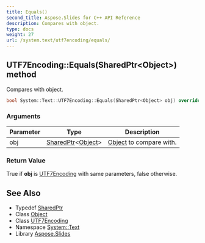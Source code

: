 ```yaml
---
title: Equals()
second_title: Aspose.Slides for C++ API Reference
description: Compares with object.
type: docs
weight: 27
url: /system.text/utf7encoding/equals/
---
```

## UTF7Encoding::Equals(SharedPtr\<Object\>) method


Compares with object.

```cpp
bool System::Text::UTF7Encoding::Equals(SharedPtr<Object> obj) override
```


### Arguments

| Parameter | Type | Description |
| --- | --- | --- |
| obj | [SharedPtr](../../../system/sharedptr/)\<[Object](../../../system/object/)\> | [Object](../../../system/object/) to compare with. |

### Return Value

True if **obj** is [UTF7Encoding](../) with same parameters, false otherwise.

## See Also

* Typedef [SharedPtr](../../../system/sharedptr/)
* Class [Object](../../../system/object/)
* Class [UTF7Encoding](../)
* Namespace [System::Text](../../)
* Library [Aspose.Slides](../../../)